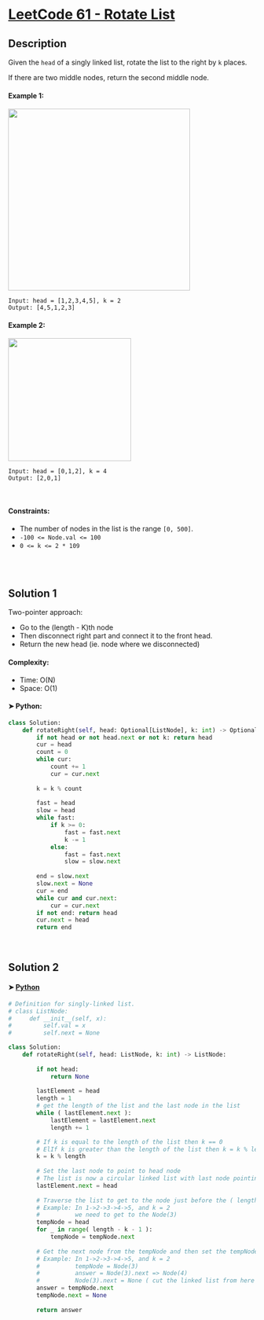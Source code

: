 
# [LeetCode 61 - Rotate List](https://leetcode.com/problems/rotate-list/description/)


## Description

Given the `head` of a singly linked list, rotate the list to the right by `k` places.

If there are two middle nodes, return the second middle node.


#### Example 1:

<img alt="" src="https://assets.leetcode.com/uploads/2020/11/13/rotate1.jpg" style="width: 370px;" />

```
Input: head = [1,2,3,4,5], k = 2
Output: [4,5,1,2,3]
```

#### Example 2:

<img alt="" src="https://assets.leetcode.com/uploads/2020/11/13/roate2.jpg" style="width: 250px;" />

```
Input: head = [0,1,2], k = 4
Output: [2,0,1]
```

<br/>

#### Constraints:
  * The number of nodes in the list is the range `[0, 500]`.
  * `-100 <= Node.val <= 100`
  * `0 <= k <= 2 * 109`

<br/>


<br/>

## Solution 1
Two-pointer approach: 
  * Go to the (length - K)th node
  * Then disconnect right part and connect it to the front head.
  * Return the new head (ie. node where we disconnected) 

#### Complexity:
  * Time: O(N)
  * Space: O(1)

#### ➤ Python:
```python
class Solution:
    def rotateRight(self, head: Optional[ListNode], k: int) -> Optional[ListNode]:
        if not head or not head.next or not k: return head
        cur = head
        count = 0
        while cur:
            count += 1
            cur = cur.next
        
        k = k % count
        
        fast = head
        slow = head
        while fast:
            if k >= 0:
                fast = fast.next
                k -= 1
            else:
                fast = fast.next
                slow = slow.next
        
        end = slow.next
        slow.next = None
        cur = end
        while cur and cur.next:
            cur = cur.next
        if not end: return head
        cur.next = head
        return end
```

<br/>

## Solution 2
#### ➤ [Python](https://leetcode.com/problems/rotate-list/solutions/348197/96-faster-simple-python-solution-with-explanation)

``` python
# Definition for singly-linked list.
# class ListNode:
#     def __init__(self, x):
#         self.val = x
#         self.next = None

class Solution:
    def rotateRight(self, head: ListNode, k: int) -> ListNode:
        
        if not head:
            return None
        
        lastElement = head
        length = 1
        # get the length of the list and the last node in the list
        while ( lastElement.next ):
            lastElement = lastElement.next
            length += 1

        # If k is equal to the length of the list then k == 0
        # ElIf k is greater than the length of the list then k = k % length
        k = k % length
            
        # Set the last node to point to head node
        # The list is now a circular linked list with last node pointing to first node
        lastElement.next = head
        
        # Traverse the list to get to the node just before the ( length - k )th node.
        # Example: In 1->2->3->4->5, and k = 2
        #          we need to get to the Node(3)
        tempNode = head
        for _ in range( length - k - 1 ):
            tempNode = tempNode.next
        
        # Get the next node from the tempNode and then set the tempNode.next as None
        # Example: In 1->2->3->4->5, and k = 2
        #          tempNode = Node(3)
        #          answer = Node(3).next => Node(4)
        #          Node(3).next = None ( cut the linked list from here )
        answer = tempNode.next
        tempNode.next = None
        
        return answer

```
<!-- end -->

